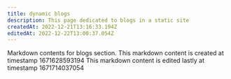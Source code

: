 ```yaml
---
title: dynamic blogs
description: This page dedicated to blogs in a static site
createdAt: 2022-12-21T13:16:33.194Z
editedAt: 2022-12-22T13:00:37.054Z
---
```


Markdown contents for blogs section.
This markdown content is created at timestamp 1671628593194
This markdown content is edited lastly at timestamp 1671714037054